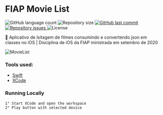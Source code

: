 # FIAP Movie List
<p align="left">
  <img alt="GitHub language count" src="https://img.shields.io/github/languages/count/Relirk/fiap-ios-movieslib">

  <img alt="Repository size" src="https://img.shields.io/github/repo-size/Relirk/fiap-ios-movieslib">
  
  <a href="https://github.com/Relirk/fiap-ios-movieslib/commits/master">
    <img alt="GitHub last commit" src="https://img.shields.io/github/last-commit/Relirk/fiap-ios-movieslib">
  </a>

  <a href="https://github.com/Relirk/fiap-ios-movieslib/issues">
    <img alt="Repository issues" src="https://img.shields.io/github/issues/Relirk/fiap-ios-movieslib">
  </a>

  <img alt="License" src="https://img.shields.io/badge/license-MIT-brightgreen">
</p>

:iphone: Aplicativo de lsitagem de filmes consumindo e convertendo json em classes no iOS | Disciplina de iOS da FIAP ministrada em setembro de 2020

![MovieList]()

### Tools used:
- [Swift](https://www.apple.com/br/swift/)
- [XCode](https://developer.apple.com/xcode/)

### Running Locally
```sh
1° Start XCode and open the workspace
2° Play button with selected device
```
